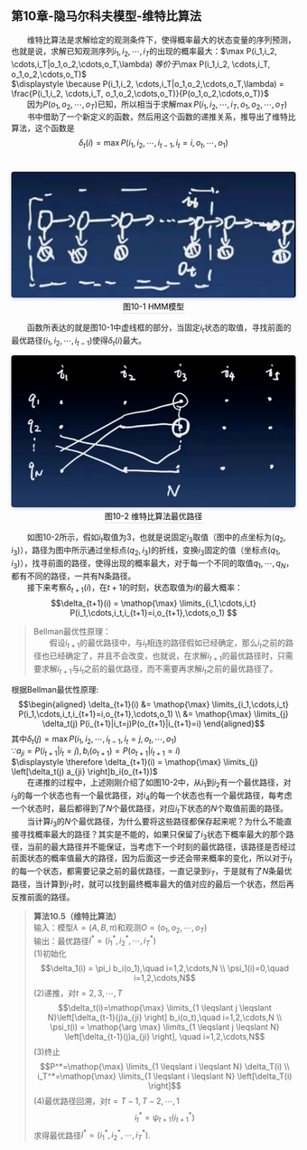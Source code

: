 ﻿## 第10章-隐马尔科夫模型-维特比算法
&emsp;&emsp;维特比算法是求解给定的观测条件下，使得概率最大的状态变量的序列预测，也就是说，求解已知观测序列$i_1,i_2,\cdots,i_T$的出现的概率最大：$\max P(i_1,i_2, \cdots,i_T|o_1,o_2,\cdots,o_T,\lambda) $等价于$\max P(i_1,i_2, \cdots,i_T, o_1,o_2,\cdots,o_T)$  
$\displaystyle \because P(i_1,i_2, \cdots,i_T|o_1,o_2,\cdots,o_T,\lambda) = \frac{P(i_1,i_2, \cdots,i_T, o_1,o_2,\cdots,o_T)}{P(o_1,o_2,\cdots,o_T)}$  
&emsp;&emsp;因为$P(o_1,o_2,\cdots,o_T)$已知，所以相当于求解$\max P(i_1,i_2, \cdots,i_T, o_1,o_2,\cdots,o_T)$  
&emsp;&emsp;书中借助了一个新定义的函数，然后用这个函数的递推关系，推导出了维特比算法，这个函数是$$\delta_t(i)=\max P(i_1,i_2,\cdots,i_{t-1},i_t=i,o_t,\cdots,o_1)$$
<br/><center><img style="border-radius: 0.3125em;box-shadow: 0 2px 4px 0 rgba(34,36,38,.12),0 2px 10px 0 rgba(34,36,38,.08);" src="../../../PhaseFour/Note/image/10-10-HMM-Model.png"><br><div style="color:orange; border-bottom: 1px solid #d9d9d9;display: inline-block;color: #000;padding: 2px;">图10-1 HMM模型</div></center>  

&emsp;&emsp;函数所表达的就是图10-1中虚线框的部分，当固定$i_t$状态的取值，寻找前面的最优路径$(i_1,i_2,\cdots,i_{t-1})$使得$\delta_t(i)$最大。
<br/><center><img style="border-radius: 0.3125em;box-shadow: 0 2px 4px 0 rgba(34,36,38,.12),0 2px 10px 0 rgba(34,36,38,.08);" src="../../../PhaseFour/Note/image/10-11-Optimal-Path.png"><br><div style="color:orange; border-bottom: 1px solid #d9d9d9;display: inline-block;color: #000;padding: 2px;">图10-2 维特比算法最优路径</div></center>  

&emsp;&emsp;如图10-2所示，假如$i_t$取值为3，也就是说固定$i_3$取值（图中的点坐标为$(q_2,i_3)$），路径为图中所示通过坐标点$(q_2,i_3)$的折线，变换$i_3$固定的值（坐标点$(q_1,i_3)$），找寻前面的路径，使得出现的概率最大，对于每一个不同的取值$q_1,\cdots,q_N$，都有不同的路径，一共有N条路径。  
&emsp;&emsp;接下来考察$\delta_{t+1}(i)$，在$t+1$的时刻，状态取值为$i$的最大概率：$$\delta_{t+1}(i) = \mathop{\max} \limits_{i_1,\cdots,i_t} P(i_1,\cdots,i_t,i_{t+1}=i,o_{t+1},\cdots,o_1) $$  

> Bellman最优性原理：  
&emsp;&emsp;假设$i_{t+1}$的最优路径中，与$i_t$相连的路径假如已经确定，那么$i_t$之前的路径也已经确定了，并且不会改变，也就说，在求解$i_{t+1}$的最优路径时，只需要求解$i_{t+1}$与$i_t$之前的最优路径，而不需要再求解$i_t$之前的最优路径了。

根据Bellman最优性原理:$$\begin{aligned} \delta_{t+1}(i)
&= \mathop{\max} \limits_{i_1,\cdots,i_t} P(i_1,\cdots,i_t,i_{t+1}=i,o_{t+1},\cdots,o_1) \\
&= \mathop{\max} \limits_{j} \delta_t(j) P(i_{t+1}|i_t=j)P(o_{t+1}|i_{t+1}=i)
\end{aligned}$$其中$\delta_t(j)=\max P(i_1,i_2,\cdots,i_{t-1},i_t=j,o_t,\cdots,o_1)$  
$\because a_{ji}=P(i_{t+1}|i_t=j), b_i(o_{t+1})=P(o_{t+1}|i_{t+1}=i)$  
$\displaystyle \therefore \delta_{t+1}(i) = \mathop{\max} \limits_{j} \left[\delta_t(j) a_{ji} \right]b_i(o_{t+1})$  
&emsp;&emsp;在递推的过程中，上述刚刚介绍了如图10-2中，从$i_1$到$i_2$有一个最优路径，对$i_3$的每一个状态也有一个最优路径，对$i_4$的每一个状态也有一个最优路径，每考虑一个状态时，最后都得到了$N$个最优路径，对应$i_t$下状态的$N$个取值前面的路径。  
&emsp;&emsp;当计算$i_3$的$N$个最优路径，为什么要将这些路径都保存起来呢？为什么不能直接寻找概率最大的路径？其实是不能的，如果只保留了$i_3$状态下概率最大的那个路径，当前的最大路径并不能保证，当考虑下一个时刻的最优路径，该路径是否经过前面状态的概率值最大的路径，因为后面这一步还会带来概率的变化，所以对于$i_t$的每一个状态，都需要记录之前的最优路径，一直记录到$i_T$，于是就有了$N$条最优路径，当计算到$i_T$时，就可以找到最终概率最大的值对应的最后一个状态，然后再反推前面的路径。 

> **算法10.5（维特比算法）**  
输入：模型$\lambda=(A,B,\pi)$和观测$O=(o_1,o_2,\cdots,o_T)$  
输出：最优路径$I^*=(i_1^*,i_2^*,\cdots,i_T^*)$  
(1)初始化$$\delta_1(i) = \pi_i b_i(o_1),\quad i=1,2,\cdots,N \\
\psi_1(i)=0,\quad i=1,2,\cdots,N$$(2)递推，对$t=2, 3,\cdots,T$
$$\delta_t(i)=\mathop{\max} \limits_{1 \leqslant j \leqslant N}\left[\delta_{t-1}(j)a_{ji} \right] b_i(o_t),\quad i=1,2,\cdots,N \\ 
\psi_t(i) = \mathop{\arg \max} \limits_{1 \leqslant j \leqslant N} \left[\delta_{t-1}(j)a_{ji} \right], \quad i=1,2,\cdots,N$$(3)终止$$P^*=\mathop{\max} \limits_{1 \leqslant i \leqslant N} \delta_T(i) \\
i_T^*=\mathop{\max} \limits_{1 \leqslant i \leqslant N} \left[\delta_T(i) \right]$$(4)最优路径回溯，对$t=T-1,T-2,\cdots,1$ $$i_t^*=\psi_{t+1}(i_{t+1}^*)$$求得最优路径$I^*=(i_1^*,i_2^*,\cdots,i_T^*)$.
